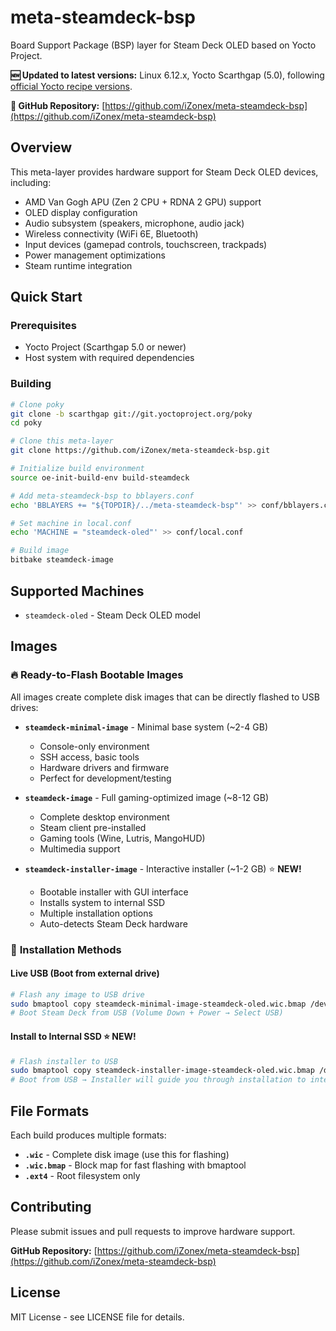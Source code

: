 # meta-steamdeck-bsp

Board Support Package (BSP) layer for Steam Deck OLED based on Yocto Project.

**🆕 Updated to latest versions:** Linux 6.12.x, Yocto Scarthgap (5.0), following [official Yocto recipe versions](https://wiki.yoctoproject.org/wiki/Recipe_Versions).

**🔗 GitHub Repository:** [https://github.com/iZonex/meta-steamdeck-bsp](https://github.com/iZonex/meta-steamdeck-bsp)

## Overview

This meta-layer provides hardware support for Steam Deck OLED devices, including:

- AMD Van Gogh APU (Zen 2 CPU + RDNA 2 GPU) support
- OLED display configuration
- Audio subsystem (speakers, microphone, audio jack)
- Wireless connectivity (WiFi 6E, Bluetooth)
- Input devices (gamepad controls, touchscreen, trackpads)
- Power management optimizations
- Steam runtime integration

## Quick Start

### Prerequisites

- Yocto Project (Scarthgap 5.0 or newer)
- Host system with required dependencies

### Building

```bash
# Clone poky
git clone -b scarthgap git://git.yoctoproject.org/poky
cd poky

# Clone this meta-layer
git clone https://github.com/iZonex/meta-steamdeck-bsp.git

# Initialize build environment
source oe-init-build-env build-steamdeck

# Add meta-steamdeck-bsp to bblayers.conf
echo 'BBLAYERS += "${TOPDIR}/../meta-steamdeck-bsp"' >> conf/bblayers.conf

# Set machine in local.conf
echo 'MACHINE = "steamdeck-oled"' >> conf/local.conf

# Build image
bitbake steamdeck-image
```

## Supported Machines

- `steamdeck-oled` - Steam Deck OLED model

## Images

### 🔥 **Ready-to-Flash Bootable Images**

All images create complete disk images that can be directly flashed to USB drives:

- **`steamdeck-minimal-image`** - Minimal base system (~2-4 GB)
  - Console-only environment
  - SSH access, basic tools
  - Hardware drivers and firmware
  - Perfect for development/testing

- **`steamdeck-image`** - Full gaming-optimized image (~8-12 GB)
  - Complete desktop environment
  - Steam client pre-installed
  - Gaming tools (Wine, Lutris, MangoHUD)
  - Multimedia support

- **`steamdeck-installer-image`** - Interactive installer (~1-2 GB) ⭐ **NEW!**
  - Bootable installer with GUI interface
  - Installs system to internal SSD
  - Multiple installation options
  - Auto-detects Steam Deck hardware

### 💾 **Installation Methods**

#### Live USB (Boot from external drive)

```bash
# Flash any image to USB drive
sudo bmaptool copy steamdeck-minimal-image-steamdeck-oled.wic.bmap /dev/sdX
# Boot Steam Deck from USB (Volume Down + Power → Select USB)
```

#### Install to Internal SSD ⭐ **NEW!**

```bash
# Flash installer to USB
sudo bmaptool copy steamdeck-installer-image-steamdeck-oled.wic.bmap /dev/sdX
# Boot from USB → Installer will guide you through installation to internal SSD
```

## File Formats

Each build produces multiple formats:

- **`.wic`** - Complete disk image (use this for flashing)
- **`.wic.bmap`** - Block map for fast flashing with bmaptool
- **`.ext4`** - Root filesystem only

## Contributing

Please submit issues and pull requests to improve hardware support.

**GitHub Repository:** [https://github.com/iZonex/meta-steamdeck-bsp](https://github.com/iZonex/meta-steamdeck-bsp)

## License

MIT License - see LICENSE file for details.
